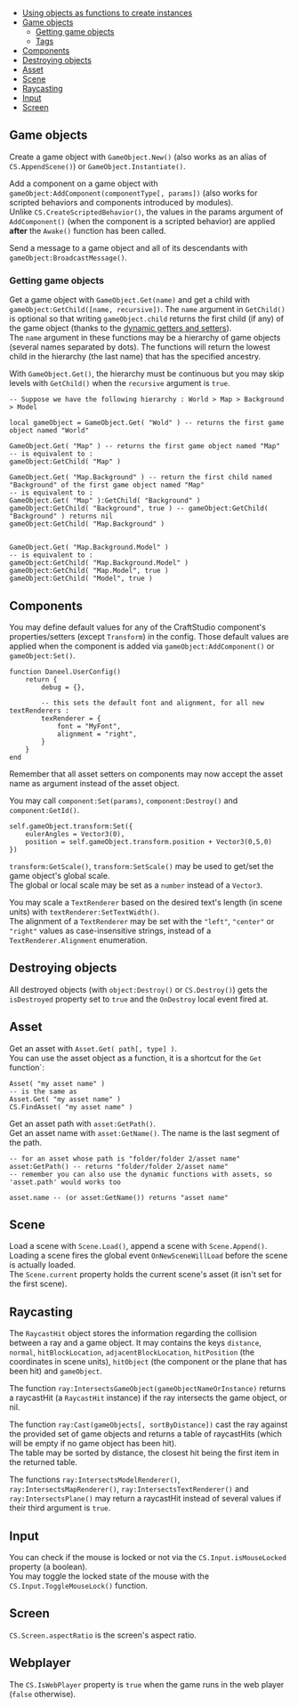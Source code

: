 

- [Using objects as functions to create instances](#objects-as-function)
- [Game objects](#game-objects)
    - [Getting game objects](#getting-game-objects)
    - [Tags](#tags)
- [Components](#components)
- [Destroying objects](#destroying-objects)
- [Asset](#asset)
- [Scene](#scene)
- [Raycasting](#raycasting)
- [Input](#input)
- [Screen](#screen)



<a name="game-objects"></a>
## Game objects

Create a game object with `GameObject.New()` (also works as an alias of `CS.AppendScene()`) or `GameObject.Instantiate()`.

Add a component on a game object with `gameObject:AddComponent(componentType[, params])` (also works for scripted behaviors and components introduced by modules).  
Unlike `CS.CreateScriptedBehavior()`, the values in the params argument of `AddComponent()` (when the component is a scripted behavior) are applied **after** the `Awake()` function has been called.

Send a message to a game object and all of its descendants with `gameObject:BroadcastMessage()`.

<a name="getting-game-objects"></a>
### Getting game objects

Get a game object with `GameObject.Get(name)` and get a child with `gameObject:GetChild([name, recursive])`. The `name` argument in `GetChild()` is optional so that writing `gameObject.child` returns the first child (if any) of the game object (thanks to the [dynamic getters and setters](/docs/daneel/dynamic-getters-and-setters)).   
The `name` argument in these functions may be a hierarchy of game objects (several names separated by dots). The functions will return the lowest child in the hierarchy (the last name) that has the specified ancestry.  

With `GameObject.Get()`, the hierarchy must be continuous but you may skip levels with `GetChild()` when the `recursive` argument is `true`.
    
    -- Suppose we have the following hierarchy : World > Map > Background > Model

    local gameObject = GameObject.Get( "Wold" ) -- returns the first game object named "World"

    GameObject.Get( "Map" ) -- returns the first game object named "Map"
    -- is equivalent to :
    gameObject:GetChild( "Map" )

    GameObject.Get( "Map.Background" ) -- return the first child named "Background" of the first game object named "Map"
    -- is equivalent to :
    GameObject.Get( "Map" ):GetChild( "Background" )
    gameObject:GetChild( "Background", true ) -- gameObject:GetChild( "Background" ) returns nil
    gameObject:GetChild( "Map.Background" )

    
    GameObject.Get( "Map.Background.Model" )
    -- is equivalent to : 
    gameObject:GetChild( "Map.Background.Model" )
    gameObject:GetChild( "Map.Model", true )
    gameObject:GetChild( "Model", true )




<a name="components"></a>
## Components

You may define default values for any of the CraftStudio component's properties/setters (except `Transform`) in the config.
Those default values are applied when the component is added via `gameObject:AddComponent()` or `gameObject:Set()`.
    
    function Daneel.UserConfig()
        return {
            debug = {},

            -- this sets the default font and alignment, for all new textRenderers :
            texRenderer = {
                font = "MyFont",
                alignment = "right",
            }
        }
    end
        
Remember that all asset setters on components may now accept the asset name as argument instead of the asset object.

You may call `component:Set(params)`, `component:Destroy()` and `component:GetId()`.

    self.gameObject.transform:Set({
        eulerAngles = Vector3(0),
        position = self.gameObject.transform.position + Vector3(0,5,0)
    })


`transform:GetScale()`, `transform:SetScale()` may be used to get/set the game object's global scale.  
The global or local scale may be set as a `number` instead of a `Vector3`.

You may scale a `TextRenderer` based on the desired text's length (in scene units) with `textRenderer:SetTextWidth()`.  
The alignment of a `TextRenderer` may be set with the `"left"`, `"center"` or `"right"` values as case-insensitive strings, instead of a `TextRenderer.Alignment` enumeration.


<a name="destroying-objects"></a>
## Destroying objects

All destroyed objects (with `object:Destroy()` or `CS.Destroy()`) gets the `isDestroyed` property set to `true` and the `OnDestroy` local event fired at.


<a name="asset"></a>
## Asset 

Get an asset with `Asset.Get( path[, type] )`.  
You can use the asset object as a function, it is a shortcut for the `Get` function`:
    
    Asset( "my asset name" )
    -- is the same as
    Asset.Get( "my asset name" )
    CS.FindAsset( "my asset name" )

Get an asset path with `asset:GetPath()`.  
Get an asset name with `asset:GetName()`. The name is the last segment of the path.

    -- for an asset whose path is "folder/folder 2/asset name"
    asset:GetPath() -- returns "folder/folder 2/asset name"
    -- remember you can also use the dynamic functions with assets, so 'asset.path' would works too

    asset.name -- (or asset:GetName()) returns "asset name"


<a name="scene"></a>
## Scene

Load a scene with `Scene.Load()`, append a scene with `Scene.Append()`.  
Loading a scene fires the global event `OnNewSceneWillLoad` before the scene is actually loaded.  
The `Scene.current` property holds the current scene's asset (it isn't set for the first scene).


<a name="raycasting"></a>
## Raycasting

The `RaycastHit` object stores the information regarding the collision between a ray and a game object. It may contains the keys `distance`, `normal`, `hitBlockLocation`, `adjacentBlockLocation`, `hitPosition` (the coordinates in scene units), `hitObject` (the component or the plane that has been hit) and `gameObject`.

The function `ray:IntersectsGameObject(gameObjectNameOrInstance)` returns a raycastHit (a `RaycastHit` instance) if the ray intersects the game object, or nil.  

The function `ray:Cast(gameObjects[, sortByDistance])` cast the ray against the provided set of game objects and returns a table of raycastHits (which will be empty if no game object has been hit).  
The table may be sorted by distance, the closest hit being the first item in the returned table.

The functions `ray:IntersectsModelRenderer()`, `ray:IntersectsMapRenderer()`, `ray:IntersectsTextRenderer()` and `ray:IntersectsPlane()` may return a raycastHit instead of several values if their third argument is `true`.


<a name="input"></a>
## Input

You can check if the mouse is locked or not via the `CS.Input.isMouseLocked` property (a boolean).  
You may toggle the locked state of the mouse with the `CS.Input.ToggleMouseLock()` function.

<a name="screen"></a>
## Screen

`CS.Screen.aspectRatio` is the screen's aspect ratio.




<a name="webplayer"></a>
## Webplayer

The `CS.IsWebPlayer` property is `true` when the game runs in the web player (`false` otherwise).

